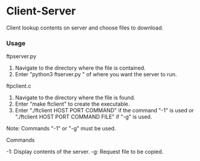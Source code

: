 # Client-Server
Client lookup contents on server and choose files to download.

### Usage
ftpserver.py

1. Navigate to the directory where the file is contained.
2. Enter "python3 ftserver.py <HOST> <PORT>" of where you want the server to run.


ftpclient.c

1. Navigate to the directory where the file is found.
2. Enter "make ftclient" to create the executable. 
3. Enter "./ftclient HOST PORT COMMAND" if the command "-1" is used or
   "./ftclient HOST PORT COMMAND FILE" if "-g" is used.

Note: Commands "-1" or "-g" must be used.

Commands

-1: Display contents of the server.
-g: Request file to be copied.
